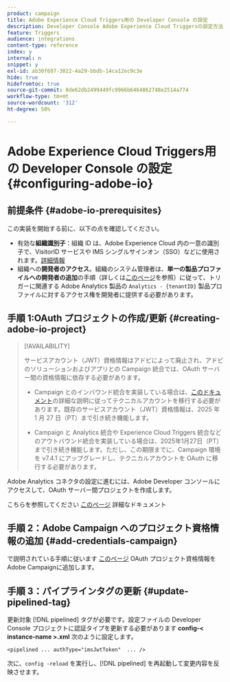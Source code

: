 ```yaml
---
product: campaign
title: Adobe Experience Cloud Triggers用の Developer Console の設定
description: Developer Console Adobe Experience Cloud Triggersの設定方法を学ぶ
feature: Triggers
audience: integrations
content-type: reference
index: y
internal: n
snippet: y
exl-id: ab30f697-3022-4a29-bbdb-14ca12ec9c3e
hide: true
hidefromtoc: true
source-git-commit: 8de62db2499449fc9966b6464862748e2514a774
workflow-type: tm+mt
source-wordcount: '312'
ht-degree: 58%

---
```


# Adobe Experience Cloud Triggers用の Developer Console の設定 {#configuring-adobe-io}

<!--
>[!CAUTION]
>
>If you are using an older version of Triggers integration through oAuth authentication, **you need to move to Adobe I/O as described below**. 
>Note that during this move to [!DNL Adobe I/O], some incoming triggers may be lost.
>
>Legacy oAuth authentication mode with Campaign has been retired on **October 20, 2021**. Hosted environments benefit from an extension until **May 25, 2022**. As an on-premise or hybrid customer, contact Adobe Customer Care to extend support to **May 2022**. You must [provide the AppID of the OAuth application](../../integrations/using/configuring-pipeline.md#step-optional) to Adobe.
-->

## 前提条件 {#adobe-io-prerequisites}

<!--
This integration only applies starting **Campaign Classic 20.2.4 and above, 19.1.8 and Gold Standard 11 releases**.
-->

この実装を開始する前に、以下の点を確認してください。

* 有効な&#x200B;**組織識別子**：組織 ID は、Adobe Experience Cloud 内の一意の識別子で、VisitorID サービスや IMS シングルサインオン（SSO）などに使用されます。[詳細情報](https://experienceleague.adobe.com/docs/core-services/interface/administration/organizations.html?lang=ja)
* 組織への&#x200B;**開発者のアクセス**。組織のシステム管理者は、**単一の製品プロファイルへの開発者の追加**&#x200B;の手順（詳しくは[このページ](https://helpx.adobe.com/jp/enterprise/using/manage-developers.html)を参照）に従って、トリガーに関連する Adobe Analytics 製品の `Analytics - {tenantID}` 製品プロファイルに対するアクセス権を開発者に提供する必要があります。

## 手順 1:OAuth プロジェクトの作成/更新 {#creating-adobe-io-project}

>[!AVAILABILITY]
>
> サービスアカウント（JWT）資格情報はアドビによって廃止され、アドビのソリューションおよびアプリとの Campaign 統合では、OAuth サーバー間の資格情報に依存する必要があります。</br>
>
> * Campaign とのインバウンド統合を実装している場合は、[このドキュメント](https://developer.adobe.com/developer-console/docs/guides/authentication/ServerToServerAuthentication/migration/#_blank)の詳細な説明に従ってテクニカルアカウントを移行する必要があります。既存のサービスアカウント（JWT）資格情報は、2025 年 1 月 27 日（PT）まで引き続き機能します。</br>
>
> * Campaign と Analytics 統合や Experience Cloud Triggers 統合などのアウトバウンド統合を実装している場合は、2025年1月27日（PT）まで引き続き機能します。ただし、この期限までに、Campaign 環境を v7.4.1 にアップグレードし、テクニカルアカウントを OAuth に移行する必要があります。

Adobe Analytics コネクタの設定に進むには、Adobe Developer コンソールにアクセスして、OAuth サーバー間プロジェクトを作成します。

こちらを参照してください [このページ](oauth-technical-account.md#oauth-service) 詳細なドキュメント

## 手順 2：Adobe Campaign へのプロジェクト資格情報の追加 {#add-credentials-campaign}

で説明されている手順に従います [このページ](oauth-technical-account.md#add-credentials) OAuth プロジェクト資格情報をAdobe Campaignに追加します。

## 手順 3：パイプラインタグの更新 {#update-pipelined-tag}

更新対象 [!DNL pipelined] タグが必要です。設定ファイルの Developer Console プロジェクトに認証タイプを更新する必要があります **config-&lt; instance-name >.xml** 次のように設定します。

```
<pipelined ... authType="imsJwtToken"  ... />
```

次に、`config -reload` を実行し、[!DNL pipelined] を再起動して変更内容を反映させます。
